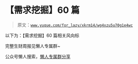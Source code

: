 # 【需求挖掘】60 篇

> 原文：[`www.yuque.com/for_lazy/xkrm14/wg4xzu5u70g1e4wc`](https://www.yuque.com/for_lazy/xkrm14/wg4xzu5u70g1e4wc)

以下为：【需求挖掘】60 篇相关风向标

完整生财周报见懒人专属群~

公众号懒人搜索，[懒人专属群分享](https://lazybook.fun/#/blog/group)